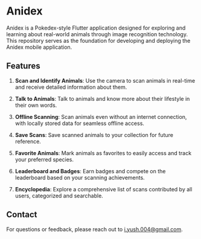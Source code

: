 # Anidex

Anidex is a Pokedex-style Flutter application designed for exploring and learning about real-world animals through image recognition technology. This repository serves as the foundation for developing and deploying the Anidex mobile application.

## Features

1. **Scan and Identify Animals**: Use the camera to scan animals in real-time and receive detailed information about them.

2. **Talk to Animals**: Talk to animals and know more about their lifestyle in their own words.
   
3. **Offline Scanning**: Scan animals even without an internet connection, with locally stored data for seamless offline access.
   
4. **Save Scans**: Save scanned animals to your collection for future reference.
   
5. **Favorite Animals**: Mark animals as favorites to easily access and track your preferred species.
   
6. **Leaderboard and Badges**: Earn badges and compete on the leaderboard based on your scanning achievements.
   
7. **Encyclopedia**: Explore a comprehensive list of scans contributed by all users, categorized and searchable.


## Contact
For questions or feedback, please reach out to i.yush.004@gmail.com.
